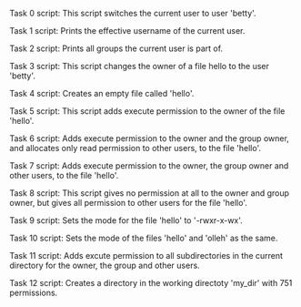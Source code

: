Task 0 script: This script switches the current user to user 'betty'.

Task 1 script: Prints the effective username of the current user.

Task 2 script: Prints all groups the current user is part of.

Task 3 script: This script changes the owner of a file hello to the user 'betty'.

Task 4 script: Creates an empty file called 'hello'.

Task 5 script: This script adds execute permission to the owner of the file 'hello'.

Task 6 script: Adds execute permission to the owner and the group owner, and allocates only read permission to other users, to the file 'hello'.

Task 7 script: Adds execute permission to the owner, the group owner and other users, to the file 'hello'.

Task 8 script: This script gives no permission at all to the owner and group owner, but gives all permission to other users for the file 'hello'.

Task 9 script: Sets the mode for the file 'hello' to '-rwxr-x-wx'.

Task 10 script: Sets the mode of the files 'hello' and 'olleh' as the same.

Task 11 script: Adds excute permission to all subdirectories in the current directory for the owner, the group and other users.

Task 12 script: Creates a directory in the working directoty 'my_dir' with 751 permissions.
